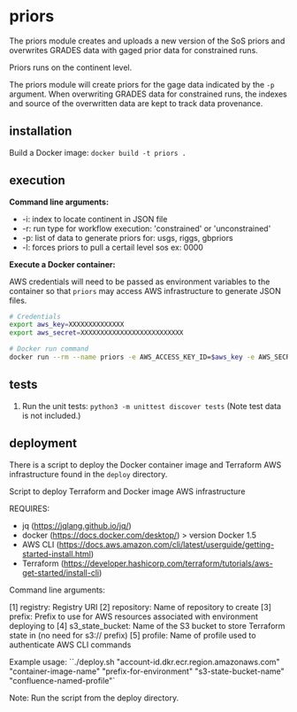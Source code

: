 # priors

The priors module creates and uploads a new version of the SoS priors and overwrites GRADES data with gaged prior data for constrained runs.

Priors runs on the continent level.

The priors module will create priors for the gage data indicated by the `-p` argument. When overwriting GRADES data for constrained runs, the indexes and source of the overwritten data are kept to track data provenance.

## installation

Build a Docker image: `docker build -t priors .`

## execution

**Command line arguments:**
- -i: index to locate continent in JSON file
- -r: run type for workflow execution: 'constrained' or 'unconstrained'
- -p: list of data to generate priors for: usgs, riggs, gbpriors
- -l: forces priors to pull a certail level sos ex: 0000

**Execute a Docker container:**

AWS credentials will need to be passed as environment variables to the container so that `priors` may access AWS infrastructure to generate JSON files.

```bash
# Credentials
export aws_key=XXXXXXXXXXXXXX
export aws_secret=XXXXXXXXXXXXXXXXXXXXXXXXXX

# Docker run command
docker run --rm --name priors -e AWS_ACCESS_KEY_ID=$aws_key -e AWS_SECRET_ACCESS_KEY=$aws_secret -e AWS_DEFAULT_REGION=$default_region -e AWS_BATCH_JOB_ARRAY_INDEX=3 -v /data/priors:/data priors:latest -i -235 -r constrained -p usgs riggs gbpriors
```

## tests

1. Run the unit tests: `python3 -m unittest discover tests`
(Note test data is not included.)

## deployment

There is a script to deploy the Docker container image and Terraform AWS infrastructure found in the `deploy` directory.

Script to deploy Terraform and Docker image AWS infrastructure

REQUIRES:

- jq (<https://jqlang.github.io/jq/>)
- docker (<https://docs.docker.com/desktop/>) > version Docker 1.5
- AWS CLI (<https://docs.aws.amazon.com/cli/latest/userguide/getting-started-install.html>)
- Terraform (<https://developer.hashicorp.com/terraform/tutorials/aws-get-started/install-cli>)

Command line arguments:

[1] registry: Registry URI
[2] repository: Name of repository to create
[3] prefix: Prefix to use for AWS resources associated with environment deploying to
[4] s3_state_bucket: Name of the S3 bucket to store Terraform state in (no need for s3:// prefix)
[5] profile: Name of profile used to authenticate AWS CLI commands

Example usage: ``./deploy.sh "account-id.dkr.ecr.region.amazonaws.com" "container-image-name" "prefix-for-environment" "s3-state-bucket-name" "confluence-named-profile"`

Note: Run the script from the deploy directory.